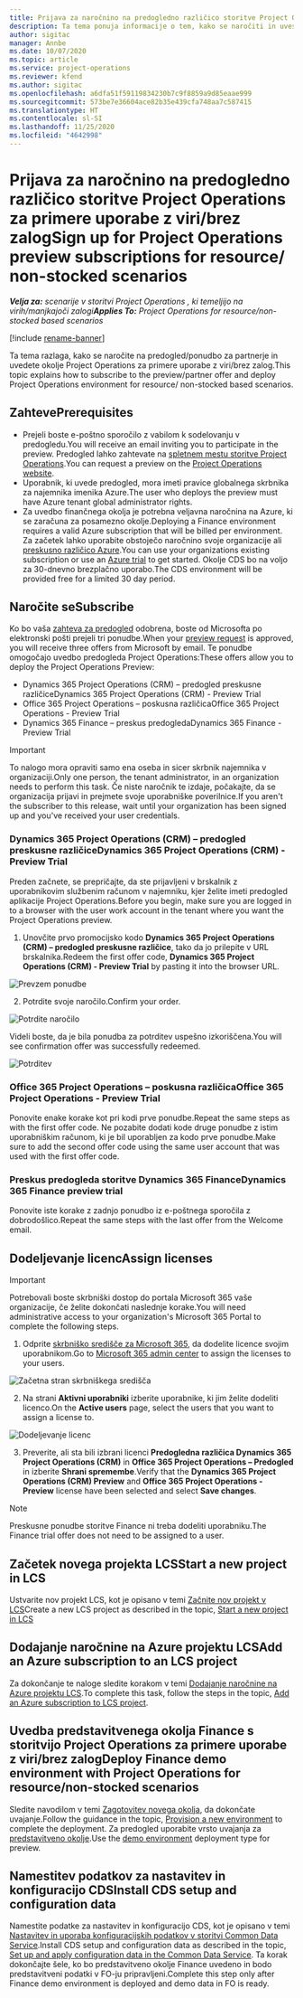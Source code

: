 ```yaml
---
title: Prijava za naročnino na predogledno različico storitve Project Operations za primere uporabe z viri/brez zalog
description: Ta tema ponuja informacije o tem, kako se naročiti in uvesti storitev Project Operations za primere uporabe z viri/brez zalog.
author: sigitac
manager: Annbe
ms.date: 10/07/2020
ms.topic: article
ms.service: project-operations
ms.reviewer: kfend
ms.author: sigitac
ms.openlocfilehash: a6dfa51f59119834230b7c9f8859a9d85eaae999
ms.sourcegitcommit: 573be7e36604ace82b35e439cfa748aa7c587415
ms.translationtype: HT
ms.contentlocale: sl-SI
ms.lasthandoff: 11/25/2020
ms.locfileid: "4642998"
---
```

# <a name="sign-up-for-project-operations-preview-subscriptions-for-resource-non-stocked-scenarios"></a><span data-ttu-id="7cd04-103">Prijava za naročnino na predogledno različico storitve Project Operations za primere uporabe z viri/brez zalog</span><span class="sxs-lookup"><span data-stu-id="7cd04-103">Sign up for Project Operations preview subscriptions for resource/ non-stocked scenarios</span></span>

<span data-ttu-id="7cd04-104">_**Velja za:** scenarije v storitvi Project Operations , ki temeljijo na virih/manjkajoči zalogi_</span><span class="sxs-lookup"><span data-stu-id="7cd04-104">_**Applies To:** Project Operations for resource/non-stocked based scenarios_</span></span>

[!include [rename-banner](~/includes/cc-data-platform-banner.md)]

<span data-ttu-id="7cd04-105">Ta tema razlaga, kako se naročite na predogled/ponudbo za partnerje in uvedete okolje Project Operations za primere uporabe z viri/brez zalog.</span><span class="sxs-lookup"><span data-stu-id="7cd04-105">This topic explains how to subscribe to the preview/partner offer and deploy Project Operations environment for resource/ non-stocked based scenarios.</span></span>

## <a name="prerequisites"></a><span data-ttu-id="7cd04-106">Zahteve</span><span class="sxs-lookup"><span data-stu-id="7cd04-106">Prerequisites</span></span>

- <span data-ttu-id="7cd04-107">Prejeli boste e-poštno sporočilo z vabilom k sodelovanju v predogledu.</span><span class="sxs-lookup"><span data-stu-id="7cd04-107">You will receive an email inviting you to participate in the preview.</span></span> <span data-ttu-id="7cd04-108">Predogled lahko zahtevate na [spletnem mestu storitve Project Operations](https://dynamics.microsoft.com/en-us/project-operations/overview/).</span><span class="sxs-lookup"><span data-stu-id="7cd04-108">You can request a preview on the [Project Operations website](https://dynamics.microsoft.com/en-us/project-operations/overview/).</span></span>
- <span data-ttu-id="7cd04-109">Uporabnik, ki uvede predogled, mora imeti pravice globalnega skrbnika za najemnika imenika Azure.</span><span class="sxs-lookup"><span data-stu-id="7cd04-109">The user who deploys the preview must have Azure tenant global administrator rights.</span></span>
- <span data-ttu-id="7cd04-110">Za uvedbo finančnega okolja je potrebna veljavna naročnina na Azure, ki se zaračuna za posamezno okolje.</span><span class="sxs-lookup"><span data-stu-id="7cd04-110">Deploying a Finance environment requires a valid Azure subscription that will be billed per environment.</span></span> <span data-ttu-id="7cd04-111">Za začetek lahko uporabite obstoječo naročnino svoje organizacije ali [preskusno različico Azure](https://azure.microsoft.com/en-us/free/).</span><span class="sxs-lookup"><span data-stu-id="7cd04-111">You can use your organizations existing subscription or use an [Azure trial](https://azure.microsoft.com/en-us/free/) to get started.</span></span> <span data-ttu-id="7cd04-112">Okolje CDS bo na voljo za 30-dnevno brezplačno uporabo.</span><span class="sxs-lookup"><span data-stu-id="7cd04-112">The CDS environment will be provided free for a limited 30 day period.</span></span>

## <a name="subscribe"></a><span data-ttu-id="7cd04-113">Naročite se</span><span class="sxs-lookup"><span data-stu-id="7cd04-113">Subscribe</span></span>

<span data-ttu-id="7cd04-114">Ko bo vaša [zahteva za predogled](https://forms.office.com/FormsPro/Pages/ResponsePage.aspx?id=v4j5cvGGr0GRqy180BHbR56j8lZs0FdAvwT75_WNFyxUMkRDV1NYQU5TNjE2VjhKOVBUNVg2R0s1NC4u) odobrena, boste od Microsofta po elektronski pošti prejeli tri ponudbe.</span><span class="sxs-lookup"><span data-stu-id="7cd04-114">When your [preview request](https://forms.office.com/FormsPro/Pages/ResponsePage.aspx?id=v4j5cvGGr0GRqy180BHbR56j8lZs0FdAvwT75_WNFyxUMkRDV1NYQU5TNjE2VjhKOVBUNVg2R0s1NC4u) is approved, you will receive three offers from Microsoft by email.</span></span> <span data-ttu-id="7cd04-115">Te ponudbe omogočajo uvedbo predogleda Project Operations:</span><span class="sxs-lookup"><span data-stu-id="7cd04-115">These offers allow you to deploy the Project Operations Preview:</span></span>

- <span data-ttu-id="7cd04-116">Dynamics 365 Project Operations (CRM) – predogled preskusne različice</span><span class="sxs-lookup"><span data-stu-id="7cd04-116">Dynamics 365 Project Operations (CRM) - Preview Trial</span></span>
- <span data-ttu-id="7cd04-117">Office 365 Project Operations – poskusna različica</span><span class="sxs-lookup"><span data-stu-id="7cd04-117">Office 365 Project Operations - Preview Trial</span></span>
- <span data-ttu-id="7cd04-118">Dynamics 365 Finance – preskus predogleda</span><span class="sxs-lookup"><span data-stu-id="7cd04-118">Dynamics 365 Finance - Preview Trial</span></span>

> [!IMPORTANT]
> <span data-ttu-id="7cd04-119">To nalogo mora opraviti samo ena oseba in sicer skrbnik najemnika v organizaciji.</span><span class="sxs-lookup"><span data-stu-id="7cd04-119">Only one person, the tenant administrator, in an organization needs to perform this task.</span></span> <span data-ttu-id="7cd04-120">Če niste naročnik te izdaje, počakajte, da se organizacija prijavi in prejmete svoje uporabniške poverilnice.</span><span class="sxs-lookup"><span data-stu-id="7cd04-120">If you aren't the subscriber to this release, wait until your organization has been signed up and you've received your user credentials.</span></span>

### <a name="dynamics-365-project-operations-crm---preview-trial"></a><span data-ttu-id="7cd04-121">Dynamics 365 Project Operations (CRM) – predogled preskusne različice</span><span class="sxs-lookup"><span data-stu-id="7cd04-121">Dynamics 365 Project Operations (CRM) - Preview Trial</span></span> 

<span data-ttu-id="7cd04-122">Preden začnete, se prepričajte, da ste prijavljeni v brskalnik z uporabnikovim službenim računom v najemniku, kjer želite imeti predogled aplikacije Project Operations.</span><span class="sxs-lookup"><span data-stu-id="7cd04-122">Before you begin, make sure you are logged in to a browser with the user work account in the tenant where you want the Project Operations preview.</span></span>

1. <span data-ttu-id="7cd04-123">Unovčite prvo promocijsko kodo **Dynamics 365 Project Operations (CRM) – predogled preskusne različice**, tako da jo prilepite v URL brskalnika.</span><span class="sxs-lookup"><span data-stu-id="7cd04-123">Redeem the first offer code, **Dynamics 365 Project Operations (CRM) - Preview Trial** by pasting it into the browser URL.</span></span>

![Prevzem ponudbe](./media/16RedeemFirstOfferNew.png)

2. <span data-ttu-id="7cd04-125">Potrdite svoje naročilo.</span><span class="sxs-lookup"><span data-stu-id="7cd04-125">Confirm your order.</span></span>

![Potrdite naročilo](./media/17ConfirmOrderNew.png)

<span data-ttu-id="7cd04-127">Videli boste, da je bila ponudba za potrditev uspešno izkoriščena.</span><span class="sxs-lookup"><span data-stu-id="7cd04-127">You will see confirmation offer was successfully redeemed.</span></span>

![Potrditev](./media/18OrderConfirmationNew.png)

### <a name="office-365-project-operations---preview-trial"></a><span data-ttu-id="7cd04-129">Office 365 Project Operations – poskusna različica</span><span class="sxs-lookup"><span data-stu-id="7cd04-129">Office 365 Project Operations - Preview Trial</span></span>

<span data-ttu-id="7cd04-130">Ponovite enake korake kot pri kodi prve ponudbe.</span><span class="sxs-lookup"><span data-stu-id="7cd04-130">Repeat the same steps as with the first offer code.</span></span> <span data-ttu-id="7cd04-131">Ne pozabite dodati kode druge ponudbe z istim uporabniškim računom, ki je bil uporabljen za kodo prve ponudbe.</span><span class="sxs-lookup"><span data-stu-id="7cd04-131">Make sure to add the second offer code using the same user account that was used with the first offer code.</span></span>

### <a name="dynamics-365-finance-preview-trial"></a><span data-ttu-id="7cd04-132">Preskus predogleda storitve Dynamics 365 Finance</span><span class="sxs-lookup"><span data-stu-id="7cd04-132">Dynamics 365 Finance preview trial</span></span>

<span data-ttu-id="7cd04-133">Ponovite iste korake z zadnjo ponudbo iz e-poštnega sporočila z dobrodošlico.</span><span class="sxs-lookup"><span data-stu-id="7cd04-133">Repeat the same steps with the last offer from the Welcome email.</span></span>

## <a name="assign-licenses"></a><span data-ttu-id="7cd04-134">Dodeljevanje licenc</span><span class="sxs-lookup"><span data-stu-id="7cd04-134">Assign licenses</span></span>

> [!IMPORTANT]
> <span data-ttu-id="7cd04-135">Potrebovali boste skrbniški dostop do portala Microsoft 365 vaše organizacije, če želite dokončati naslednje korake.</span><span class="sxs-lookup"><span data-stu-id="7cd04-135">You will need administrative access to your organization's Microsoft 365 Portal to complete the following steps.</span></span>

1. <span data-ttu-id="7cd04-136">Odprite [skrbniško središče za Microsoft 365](https://portal.office.com/), da dodelite licence svojim uporabnikom.</span><span class="sxs-lookup"><span data-stu-id="7cd04-136">Go to [Microsoft 365 admin center](https://portal.office.com/) to assign the licenses to your users.</span></span>

![Začetna stran skrbniškega središča](./media/14AdminPortal.png)

2. <span data-ttu-id="7cd04-138">Na strani **Aktivni uporabniki** izberite uporabnike, ki jim želite dodeliti licenco.</span><span class="sxs-lookup"><span data-stu-id="7cd04-138">On the **Active users** page, select the users that you want to assign a license to.</span></span>

![Dodeljevanje licenc](./media/15AssignLicenses.png)

3. <span data-ttu-id="7cd04-140">Preverite, ali sta bili izbrani licenci **Predogledna različica Dynamics 365 Project Operations (CRM)** in **Office 365 Project Operations – Predogled** in izberite **Shrani spremembe**.</span><span class="sxs-lookup"><span data-stu-id="7cd04-140">Verify that the **Dynamics 365 Project Operations (CRM) Preview** and **Office 365 Project Operations - Preview** license have been selected and select **Save changes**.</span></span>

> [!NOTE]
> <span data-ttu-id="7cd04-141">Preskusne ponudbe storitve Finance ni treba dodeliti uporabniku.</span><span class="sxs-lookup"><span data-stu-id="7cd04-141">The Finance trial offer does not need to be assigned to a user.</span></span>

## <a name="start-a-new-project-in-lcs"></a><span data-ttu-id="7cd04-142">Začetek novega projekta LCS</span><span class="sxs-lookup"><span data-stu-id="7cd04-142">Start a new project in LCS</span></span>

<span data-ttu-id="7cd04-143">Ustvarite nov projekt LCS, kot je opisano v temi [Začnite nov projekt v LCS](create-lcs-project.md)</span><span class="sxs-lookup"><span data-stu-id="7cd04-143">Create a new LCS project as described in the topic, [Start a new project in LCS](create-lcs-project.md)</span></span>

## <a name="add-an-azure-subscription-to-an-lcs-project"></a><span data-ttu-id="7cd04-144">Dodajanje naročnine na Azure projektu LCS</span><span class="sxs-lookup"><span data-stu-id="7cd04-144">Add an Azure subscription to an LCS project</span></span>

<span data-ttu-id="7cd04-145">Za dokončanje te naloge sledite korakom v temi [Dodajanje naročnine na Azure projektu LCS](resource-add-azure-subscription-lcs-project.md).</span><span class="sxs-lookup"><span data-stu-id="7cd04-145">To complete this task, follow the steps in the topic, [Add an Azure subscription to LCS project](resource-add-azure-subscription-lcs-project.md).</span></span>

## <a name="deploy-finance-demo-environment-with-project-operations-for-resourcenon-stocked-scenarios"></a><span data-ttu-id="7cd04-146">Uvedba predstavitvenega okolja Finance s storitvijo Project Operations za primere uporabe z viri/brez zalog</span><span class="sxs-lookup"><span data-stu-id="7cd04-146">Deploy Finance demo environment with Project Operations for resource/non-stocked scenarios</span></span>

<span data-ttu-id="7cd04-147">Sledite navodilom v temi [Zagotovitev novega okolja](resource-provision-new-environment.md), da dokončate uvajanje.</span><span class="sxs-lookup"><span data-stu-id="7cd04-147">Follow the guidance in the topic, [Provision a new environment](resource-provision-new-environment.md) to complete the deployment.</span></span> <span data-ttu-id="7cd04-148">Za predogled uporabite vrsto uvajanja za [predstavitveno okolje](https://docs.microsoft.com/dynamics365/fin-ops-core/dev-itpro/deployment/deploy-demo-environment).</span><span class="sxs-lookup"><span data-stu-id="7cd04-148">Use the [demo environment](https://docs.microsoft.com/dynamics365/fin-ops-core/dev-itpro/deployment/deploy-demo-environment) deployment type for preview.</span></span> 

## <a name="install-cds-setup-and-configuration-data"></a><span data-ttu-id="7cd04-149">Namestitev podatkov za nastavitev in konfiguracijo CDS</span><span class="sxs-lookup"><span data-stu-id="7cd04-149">Install CDS setup and configuration data</span></span>

<span data-ttu-id="7cd04-150">Namestite podatke za nastavitev in konfiguracijo CDS, kot je opisano v temi [Nastavitev in uporaba konfiguracijskih podatkov v storitvi Common Data Service](resource-apply-pro-setup-config-data.md).</span><span class="sxs-lookup"><span data-stu-id="7cd04-150">Install CDS setup and configuration data as described in the topic, [Set up and apply configuration data in the Common Data Service](resource-apply-pro-setup-config-data.md).</span></span>
<span data-ttu-id="7cd04-151">Ta korak dokončajte šele, ko bo predstavitveno okolje Finance uvedeno in bodo predstavitveni podatki v FO-ju pripravljeni.</span><span class="sxs-lookup"><span data-stu-id="7cd04-151">Complete this step only after Finance demo environment is deployed and demo data in FO is ready.</span></span>
